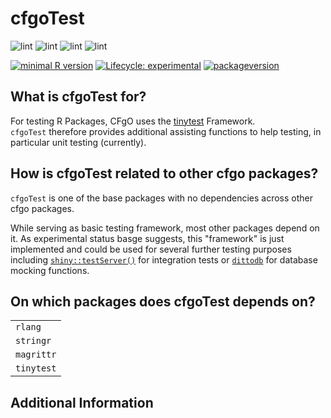 # cfgoTest

![lint](https://github.com/cfgo/cfgoTest/workflows/R-CMD-Production/badge.svg)
![lint](https://github.com/cfgo/cfgoTest/workflows/R-CMD-Windows/badge.svg)
![lint](https://github.com/cfgo/cfgoTest/workflows/covr/badge.svg)
![lint](https://github.com/cfgo/cfgoTest/workflows/lint/badge.svg)

[![minimal R
version](https://img.shields.io/badge/R%3E%3D-3.6.0-6666ff.svg)](https://cran.r-project.org/)
[![Lifecycle:
experimental](https://img.shields.io/badge/lifecycle-experimental-orange.svg)](https://www.tidyverse.org/lifecycle/#experimental)
[![packageversion](https://img.shields.io/badge/Package%20version-0.0.1-orange.svg?style=flat-square)](commits/master)

## What is cfgoTest for?
For testing R Packages, CFgO uses the [tinytest](https://github.com/markvanderloo/tinytest) Framework.  
`cfgoTest` therefore provides additional assisting functions to help testing, in particular unit testing (currently).

## How is cfgoTest related to other cfgo packages?
`cfgoTest` is one of the base packages with no dependencies across other cfgo packages.

While serving as basic testing framework, most other packages depend on it. As experimental status basge suggests, this "framework" is just implemented and could be used for several further testing purposes including [`shiny::testServer()`](https://github.com/rstudio/shiny) for integration tests or [`dittodb`](https://github.com/ropensci/dittodb) for database mocking functions.

## On which packages does cfgoTest depends on?

|                |
| :------------- |
| `rlang`        |
| `stringr`      |
| `magrittr`     |
| `tinytest`     |

## Additional Information

